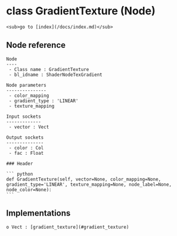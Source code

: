 # class GradientTexture (Node)

    <sub>go to [index](/docs/index.md)</sub>
    
## Node reference

    Node
    ----
     - Class name : GradientTexture
     - bl_idname : ShaderNodeTexGradient
    
    Node parameters
    ---------------
     - color_mapping
     - gradient_type : 'LINEAR'
     - texture_mapping
    
    Input sockets
    -------------
     - vector : Vect
    
    Output sockets
    --------------
     - color : Col
     - fac : Float
    
    ### Header

    ``` python
    def GradientTexture(self, vector=None, color_mapping=None, gradient_type='LINEAR', texture_mapping=None, node_label=None, node_color=None):
    ```
    
## Implementations

    o Vect : [gradient_texture](#gradient_texture) 
    
    